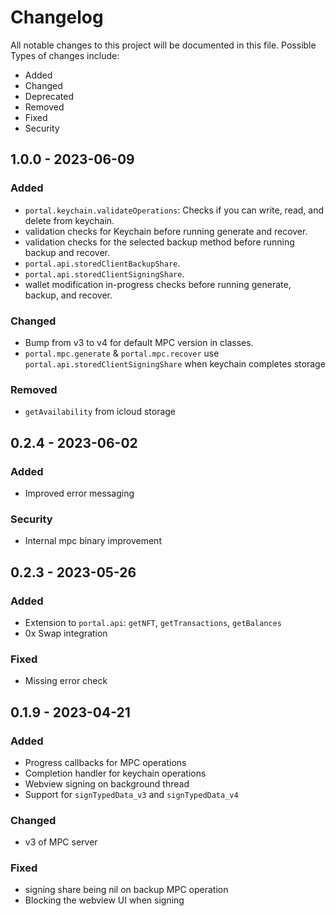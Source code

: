 # Changelog

All notable changes to this project will be documented in this file.
Possible Types of changes include:

- Added
- Changed
- Deprecated
- Removed
- Fixed
- Security

## 1.0.0 - 2023-06-09
### Added
- `portal.keychain.validateOperations`: Checks if you can write, read, and delete from keychain.
- validation checks for Keychain before running generate and recover.
- validation checks for the selected backup method before running backup and recover.
- `portal.api.storedClientBackupShare`.
- `portal.api.storedClientSigningShare`.
- wallet modification in-progress checks before running generate, backup, and recover.

### Changed
- Bump from v3 to v4 for default MPC version in classes.
- `portal.mpc.generate` & `portal.mpc.recover` use `portal.api.storedClientSigningShare` when keychain completes storage 

### Removed
- `getAvailability` from icloud storage


## 0.2.4 - 2023-06-02
### Added
- Improved error messaging

### Security
- Internal mpc binary improvement

## 0.2.3 - 2023-05-26
### Added
- Extension to `portal.api`: `getNFT`, `getTransactions`, `getBalances`
- 0x Swap integration

### Fixed
- Missing error check

## 0.1.9 - 2023-04-21

### Added

- Progress callbacks for MPC operations
- Completion handler for keychain operations
- Webview signing on background thread
- Support for `signTypedData_v3` and `signTypedData_v4`

### Changed

- v3 of MPC server

### Fixed

- signing share being nil on backup MPC operation
- Blocking the webview UI when signing
